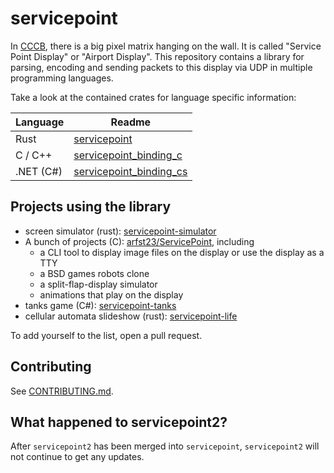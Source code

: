 # servicepoint

In [CCCB](https://berlin.ccc.de/), there is a big pixel matrix hanging on the wall. It is called  "Service Point
Display" or "Airport Display".
This repository contains a library for parsing, encoding and sending packets to this display via UDP in multiple
programming languages.

Take a look at the contained crates for language specific information:

| Language  | Readme                                                              |
|-----------|---------------------------------------------------------------------|
| Rust      | [servicepoint](crates/servicepoint/README.md)                       |
| C / C++   | [servicepoint_binding_c](crates/servicepoint_binding_c/README.md)   |
| .NET (C#) | [servicepoint_binding_cs](crates/servicepoint_binding_cs/README.md) | 

## Projects using the library

- screen simulator (rust): [servicepoint-simulator](https://github.com/kaesaecracker/servicepoint-simulator)
- A bunch of projects (C): [arfst23/ServicePoint](https://github.com/arfst23/ServicePoint), including
  - a CLI tool to display image files on the display or use the display as a TTY
  - a BSD games robots clone
  - a split-flap-display simulator
  - animations that play on the display
- tanks game (C#): [servicepoint-tanks](https://github.com/kaesaecracker/cccb-tanks-cs)
- cellular automata slideshow (rust): [servicepoint-life](https://github.com/kaesaecracker/servicepoint-life)

To add yourself to the list, open a pull request.

## Contributing

See [CONTRIBUTING.md](CONTRIBUTING.md).

## What happened to servicepoint2?

After `servicepoint2` has been merged into `servicepoint`, `servicepoint2` will not continue to get any updates.
